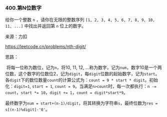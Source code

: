 ### 400.第N位数字

给你一个整数 `n` ，请你在无限的整数序列 `[1, 2, 3, 4, 5, 6, 7, 8, 9, 10, 11, ...]` 中找出并返回第 `n` 位上的数字。

来源：力扣

https://leetcode.cn/problems/nth-digit/



思路：

​		将每一位称为数位，记为`n`，将10, 11, 12, ...称为数字，记为`num`，数字10是一个两位数，这个数字的位数位2，记为`digit`，每`digit`位数的起始数字，记为`start`。各`digit`下的数位数量`count`的计算公式为：`count = 9 * start * digit`。初始化：`digit=1`, `start = 1`, `count = 9`。当满足`n>count`时，每一次都执行：`n -= count`，`start *= 10`，`digit += 1`，`count = digit*start*9`。

​		最终数字为`num = start+(n-1)/digit`，将其转换为字符串`s`，最终位数为`res = s[(n-1)%digit]-'0'`。		